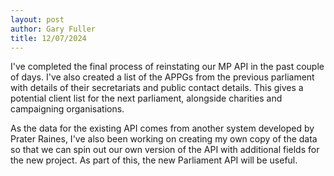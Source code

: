 ```yaml
---
layout: post
author: Gary Fuller
title: 12/07/2024
---
```


I've completed the final process of reinstating our MP API in the past couple of days. I've also created a list of the APPGs from the previous parliament with details of their secretariats and public contact details. This gives a potential client list for the next parliament, alongside charities and campaigning organisations. 

As the data for the existing API comes from another system developed by Prater Raines, I've also been working on creating my own copy of the data so that we can spin out our own version of the API with additional fields for the new project. As part of this, the new Parliament API will be useful.
